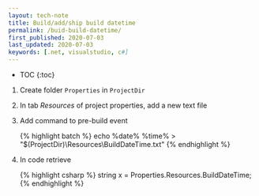 ```yaml
---
layout: tech-note
title: Build/add/ship build datetime
permalink: /buid-build-datetime/
first_published: 2020-07-03
last_updated: 2020-07-03
keywords: [.net, visualstudio, c#]
---
```


* TOC
{:toc}

1. Create folder `Properties` in `ProjectDir`

1. In tab _Resources_ of project properties, add a new text file

1. Add command to pre-build event

   {% highlight batch %}
   echo %date% %time% > "$(ProjectDir)\Resources\BuildDateTime.txt"
   {% endhighlight %}

1. In code retrieve

   {% highlight csharp %}
   string x = Properties.Resources.BuildDateTime;
   {% endhighlight %}
